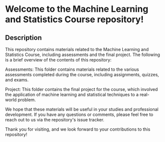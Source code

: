 # Welcome to the Machine Learning and Statistics Course repository!

## Description

This repository contains materials related to the Machine Learning and Statistics Course, including assessments and the final project. The following is a brief overview of the contents of this repository:

Assessments: This folder contains materials related to the various assessments completed during the course, including assignments, quizzes, and exams.

Project: This folder contains the final project for the course, which involved the application of machine learning and statistical techniques to a real-world problem.

We hope that these materials will be useful in your studies and professional development. If you have any questions or comments, please feel free to reach out to us via the repository's issue tracker.

Thank you for visiting, and we look forward to your contributions to this repository!